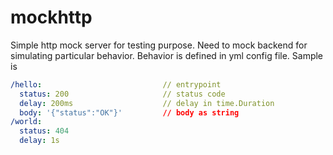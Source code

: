 # mockhttp
Simple http mock server for testing purpose. Need to mock backend for simulating
particular behavior.
Behavior is defined in yml config file. Sample is
```yaml
/hello:                           // entrypoint
  status: 200                     // status code
  delay: 200ms                    // delay in time.Duration
  body: '{"status":"OK"}'         // body as string
/world:
  status: 404
  delay: 1s
```
